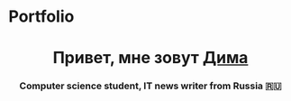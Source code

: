 # Portfolio

<h1 align="center">Привет, мне зовут <a href="https://github.com/DemDim10" target="_blank">Дима</a> 
<h3 align="center">Computer science student, IT news writer from Russia 🇷🇺</h3>


